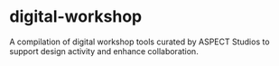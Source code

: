 # digital-workshop
A compilation of digital workshop tools curated by ASPECT Studios to support design activity and enhance collaboration.
